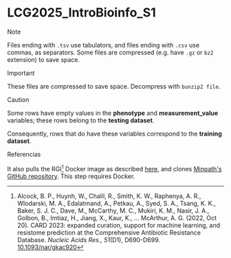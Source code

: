 # LCG2025_IntroBioinfo_S1




> [!NOTE]  
> Files ending with `.tsv` use tabulators, and files ending with `.csv` use
> commas, as separators. Some files are compressed (e.g. have `.gz` or `bz2`
> extension) to save space.

> [!IMPORTANT]  
> These files are compressed to save space. Decompress with `bunzip2 file`.

> [!CAUTION]
> Some rows have empty values in the **phenotype** and **measurement_value**
> variables; these rows belong to the **testing dataset**.
> 
> Consequently, rows that do have these variables correspond to the
> **training dataset**.


Referencias

It also pulls the
RGI[^rgi] Docker image as described
[here](https://github.com/arpcard/rgi#install-rgi-using-docker-singularity),
and clones [Minpath's GitHub repository](https://github.com/mgtools/MinPath).
This step requires Docker.

[^rgi]: Alcock, B. P., Huynh, W., Chalil, R., Smith, K. W., Raphenya, A. R.,
Wlodarski, M. A., Edalatmand, A., Petkau, A., Syed, S. A., Tsang, K. K., Baker,
S. J. C., Dave, M., McCarthy, M. C., Mukiri, K. M., Nasir, J. A., Golbon, B.,
Imtiaz, H., Jiang, X., Kaur, K., … McArthur, A. G. (2022, Oct 20). CARD 2023:
expanded curation, support for machine learning, and resistome prediction at
the Comprehensive Antibiotic Resistance Database. *Nucleic Acids Res., 51*(D1),
D690-D699. [10.1093/nar/gkac920](https://doi.org/10.1093/nar/gkac920)

